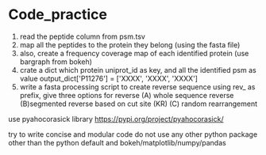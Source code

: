 # Code_practice

1. read the peptide column from psm.tsv
2. map all the peptides to the protein they belong (using the fasta file)
3. also, create a frequency coverage map of each identified protein (use bargraph from bokeh)
4. crate a dict which protein uniprot_id as key, and all the identified psm as value
output_dict['P11276'] = ['XXXX', 'XXXX', 'XXXX']
5. write a fasta processing script to create reverse sequence using rev_ as prefix, give three options for reverse (A) whole sequence reverse (B)segmented reverse based on cut site (KR) (C) random rearrangement

use pyahocorasick library
https://pypi.org/project/pyahocorasick/

try to write concise and modular code
do not use any other python package other than the python default and bokeh/matplotlib/numpy/pandas
